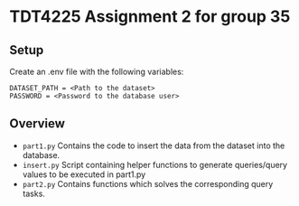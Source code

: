 # TDT4225 Assignment 2 for group 35

## Setup
Create an .env file with the following variables:

```
DATASET_PATH = <Path to the dataset>
PASSWORD = <Password to the database user>
```

## Overview
- `part1.py` Contains the code to insert the data from the dataset into the database. 
- `insert.py` Script containing helper functions to generate queries/query values to be executed in part1.py
- `part2.py` Contains functions which solves the corresponding query tasks. 


